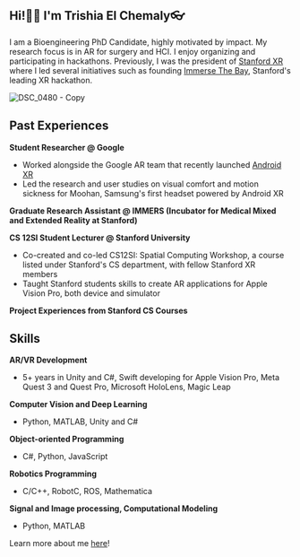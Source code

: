 ## Hi!👋🏻 I'm Trishia El Chemaly👓

I am a Bioengineering PhD Candidate, highly motivated by impact. My research focus is in AR for surgery and HCI. I enjoy organizing and participating in hackathons. Previously, I was the president of [Stanford XR](https://www.stanfordxr.org/about) where I led several initiatives such as founding [Immerse The Bay](https://immersethebay.stanfordxr.org/), Stanford's leading XR hackathon. 

![DSC_0480 - Copy](https://github.com/user-attachments/assets/24b49225-cdb4-4b66-9839-3cf08136425e)

## Past Experiences
**Student Researcher @ Google**
- Worked alongside the Google AR team that recently launched [Android XR](https://blog.google/products/android/android-xr/)
- Led the research and user studies on visual comfort and motion sickness for Moohan, Samsung's first headset powered by Android XR

**Graduate Research Assistant @ IMMERS (Incubator for Medical Mixed and Extended Reality at Stanford)**

**CS 12SI Student Lecturer @ Stanford University**
- Co-created and co-led CS12SI: Spatial Computing Workshop, a course listed under Stanford's CS department, with fellow Stanford XR members
- Taught Stanford students skills to create AR applications for Apple Vision Pro, both device and simulator
  
**Project Experiences from Stanford CS Courses**

## Skills
**AR/VR Development** 
- 5+ years in Unity and C#, Swift developing for Apple Vision Pro, Meta Quest 3 and Quest Pro, Microsoft HoloLens, Magic Leap

**Computer Vision and Deep Learning**
- Python, MATLAB, Unity and C#

**Object-oriented Programming**
- C#, Python, JavaScript

**Robotics Programming**
- C/C++, RobotC, ROS, Mathematica

**Signal and Image processing, Computational Modeling**
- Python, MATLAB

Learn more about me [here](https://tchemaly.github.io/)!
